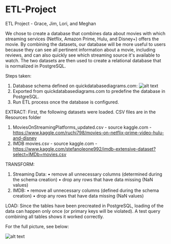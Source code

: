 # ETL-Project

ETL Project - Grace, Jim, Lori, and Meghan

We chose to create a database that combines data about movies with which streaming services (Netflix, Amazon Prime, Hulu, and Disney+) offers the movie. By combining the datasets, our database will be more useful to users because they can see all pertinent information about a movie, including reviews, and can also quickly see which streaming source it's available to watch. The two datasets are then used to create a relational database that is normalized in PostgreSQL. 

Steps taken:
1.	Database schema defined on quickdatabasediagrams.com:
![alt text](https://github.com/megechang/ETL-Project/blob/master/QuickDBD-ETL%20Project.png) 
1.	Exported from quickdatabasediagrams.com to predefine the database in PostgreSQL.
2.	Run ETL process once the database is configured. 

EXTRACT:
First, the following datasets were loaded. CSV files are in the Resources folder

1.	MoviesOnStreamingPlatforms_updated.csv - source kaggle.com - https://www.kaggle.com/ruchi798/movies-on-netflix-prime-video-hulu-and-disney
2.	IMDB movies.csv - source kaggle.com - https://www.kaggle.com/stefanoleone992/imdb-extensive-dataset?select=IMDb+movies.csv

TRANSFORM:
1.	Streaming Data:
 •	remove all unnecessary columns (determined during the schema creation)
 •	drop any rows that have data missing (NaN values)
2.	IMDB:
 •	remove all unnecessary columns (defined during the schema creation)
 •	drop any rows that have data missing (NaN values)

LOAD:
Since the tables have been precreated in PostgreSQL, loading of the data can happen only once (or primary keys will be violated). A test query combining all tables shows it worked correctly.

For the full picture, see below:

![alt text](https://github.com/megechang/ETL-Project/blob/master/ProjectOverview.png) 


